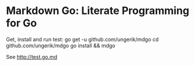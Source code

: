 Markdown Go: Literate Programming for Go
========================================

Get, install and run test:
	go get -u github.com/ungerik/mdgo
	cd github.com/ungerik/mdgo
	go install && mdgo

See http://test.go.md

